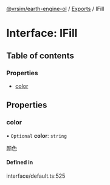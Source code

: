 [@vrsim/earth-engine-ol](../README.md) / [Exports](../modules.md) / IFill

# Interface: IFill

## Table of contents

### Properties

- [color](IFill.md#color)

## Properties

### color

• `Optional` **color**: `string`

颜色

#### Defined in

interface/default.ts:525
